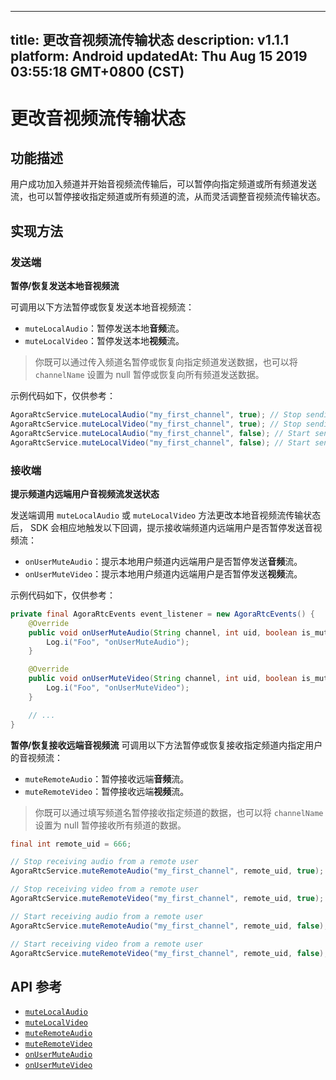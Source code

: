 
---
title: 更改音视频流传输状态
description: v1.1.1
platform: Android
updatedAt: Thu Aug 15 2019 03:55:18 GMT+0800 (CST)
---
# 更改音视频流传输状态
## 功能描述
用户成功加入频道并开始音视频流传输后，可以暂停向指定频道或所有频道发送流，也可以暂停接收指定频道或所有频道的流，从而灵活调整音视频流传输状态。

## 实现方法
### 发送端

**暂停/恢复发送本地音视频流**

可调用以下方法暂停或恢复发送本地音视频流：

- `muteLocalAudio`：暂停发送本地**音频**流。
- `muteLocalVideo`：暂停发送本地**视频**流。

>你既可以通过传入频道名暂停或恢复向指定频道发送数据，也可以将 `channelName` 设置为 null 暂停或恢复向所有频道发送数据。

示例代码如下，仅供参考：
~~~java
AgoraRtcService.muteLocalAudio("my_first_channel", true); // Stop sending audio
AgoraRtcService.muteLocalVideo("my_first_channel", true); // Stop sending video
AgoraRtcService.muteLocalAudio("my_first_channel", false); // Start sending audio
AgoraRtcService.muteLocalVideo("my_first_channel", false); // Start sending video
~~~

### 接收端

**提示频道内远端用户音视频流发送状态**

发送端调用 `muteLocalAudio` 或 `muteLocalVideo` 方法更改本地音视频流传输状态后， SDK 会相应地触发以下回调，提示接收端频道内远端用户是否暂停发送音视频流：

* `onUserMuteAudio`：提示本地用户频道内远端用户是否暂停发送**音频**流。
* `onUserMuteVideo`：提示本地用户频道内远端用户是否暂停发送**视频**流。

示例代码如下，仅供参考：
~~~java
private final AgoraRtcEvents event_listener = new AgoraRtcEvents() {
	@Override
	public void onUserMuteAudio(String channel, int uid, boolean is_muted) {
		Log.i("Foo", "onUserMuteAudio");
	}

	@Override
	public void onUserMuteVideo(String channel, int uid, boolean is_muted) {
		Log.i("Foo", "onUserMuteVideo");
	}

	// ...
}
~~~

**暂停/恢复接收远端音视频流**
可调用以下方法暂停或恢复接收指定频道内指定用户的音视频流：

* `muteRemoteAudio`：暂停接收远端**音频**流。
* `muteRemoteVideo`：暂停接收远端**视频**流。

>你既可以通过填写频道名暂停接收指定频道的数据，也可以将 `channelName` 设置为 null 暂停接收所有频道的数据。

~~~java
final int remote_uid = 666;

// Stop receiving audio from a remote user
AgoraRtcService.muteRemoteAudio("my_first_channel", remote_uid, true);

// Stop receiving video from a remote user
AgoraRtcService.muteRemoteVideo("my_first_channel", remote_uid, true);

// Start receiving audio from a remote user
AgoraRtcService.muteRemoteAudio("my_first_channel", remote_uid, false);

// Start receiving video from a remote user
AgoraRtcService.muteRemoteVideo("my_first_channel", remote_uid, false);
~~~

## API 参考
- [`muteLocalAudio`](https://docs.agora.io/cn/RTSA/API%20Reference/rtsa_java/classio_1_1agora_1_1rtc_1_1_agora_rtc_service.html#a9725096cd62d3f37c6d89318483a4605)
- [`muteLocalVideo`](https://docs.agora.io/cn/RTSA/API%20Reference/rtsa_java/classio_1_1agora_1_1rtc_1_1_agora_rtc_service.html#a4804522ecdc4eb7c8758f9f8fff7ccc9)
- [`muteRemoteAudio`](https://docs.agora.io/cn/RTSA/API%20Reference/rtsa_java/classio_1_1agora_1_1rtc_1_1_agora_rtc_service.html#a287f5728e3423461471efc0efca64957)
- [`muteRemoteVideo`](https://docs.agora.io/cn/RTSA/API%20Reference/rtsa_java/classio_1_1agora_1_1rtc_1_1_agora_rtc_service.html#a99c6a45f812dd83d465c475bc2730d51)
- [`onUserMuteAudio`](https://docs.agora.io/cn/RTSA/API%20Reference/rtsa_java/interfaceio_1_1agora_1_1rtc_1_1_agora_rtc_events.html#ae96b0fec26509af3c1ef11ce6be750e4)
- [`onUserMuteVideo`](https://docs.agora.io/cn/RTSA/RTSA/API%20Reference/rtsa_java/interfaceio_1_1agora_1_1rtc_1_1_agora_rtc_events.html#a25bac59ed64457d701ebabd279727b8c)
